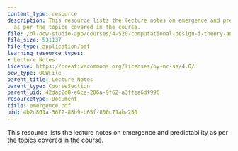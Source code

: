 ```yaml
---
content_type: resource
description: This resource lists the lecture notes on emergence and predictability
  as per the topics covered in the course.
file: /ol-ocw-studio-app/courses/4-520-computational-design-i-theory-and-applications-fall-2005/4b2d801a567288b9b65f800c71aba250_emergence.pdf
file_size: 531137
file_type: application/pdf
learning_resource_types:
- Lecture Notes
license: https://creativecommons.org/licenses/by-nc-sa/4.0/
ocw_type: OCWFile
parent_title: Lecture Notes
parent_type: CourseSection
parent_uid: 42dac2d8-e6ce-206a-9f62-a3ffea6df996
resourcetype: Document
title: emergence.pdf
uid: 4b2d801a-5672-88b9-b65f-800c71aba250
---
```

This resource lists the lecture notes on emergence and predictability as per the topics covered in the course.